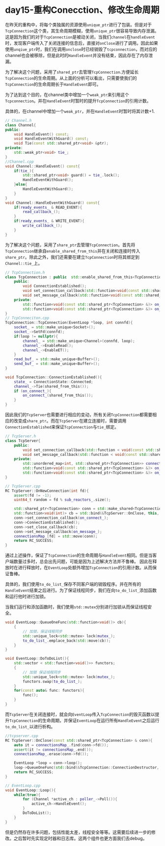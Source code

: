 # day15-重构Conecction、修改生命周期

在昨天的重构中，将每个类独属的资源使用`unique_ptr`进行了包装。但是对于`TcpConnection`这个类，其生命周期模糊，使用`unique_ptr`很容易导致内存泄漏。这是因为我们的对于`TcpConnection`是被动关闭，当我们`channel`在`handleEvent`时，发现客户端传入了关闭连接的信息后，直接对`onClose`进行了调用。因此如果使用`unqiue_ptr`时，我们在调用`onclose`时已经销毁了`tcpconnection`，而对应的channel也会被移除，但是此时的`HandleEvent`并没有结束，因此存在了内存泄漏。

为了解决这个问题，采用了`shared_ptr`去管理`TcpConnection`.方便延长`TcpConnection`的生命周期。从上面的分析可以看出，只需要使我们的`TcpConnection`的生命周期长于`HandleEvent`即可。

为了达到这个目的，在channel类中增加一个`weak_ptr`来引用这个`Tcpconnection`。并在`HandleEvent`时暂时的提升`TcpConnection`的引用计数。

具体的，在channel中增加一个`weak_ptr`，并在`HandleEvent`时暂时将其计数+1.

```c++
// Channel.h
class Channel{
public:
    void HandleEvent() const;
    void HandleEventWithGuard() const;
    void Tie(const std::shared_ptr<void> &ptr);
private:
    std::weak_ptr<void> tie_;
}
//Channel.cpp
void Channel::HandleEvent() const{
    if(tie_){
        std::shared_ptr<void> guard() = tie_.lock();
        HandleEventWithGuard();
    }else{
        HandleEventWithGuard();
    }
}
void Channel::HandleEventWithGuard() const{
    if(ready_events_ & READ_EVENT){
        read_callback_();
    }
    if(ready_events_ & WRITE_EVENT){
        write_callback_();
    }
}
```

为了解决这个问题，采用了`share_ptr`去管理`TcpConnection`。首先将`TcpConnection`继承自`enable_shared_from_this`并在关闭和连接时传入`share_ptr`。除此之外，我们还需要在建立`TcpConnection`时将其绑定到`Channel::tie_`上。

```C++
// TcpConnection.h
class TcpConnection : public  std::enable_shared_from_this<TcpConnection>{
    public:
    	void ConnectionEstablished();
    	void set_connection_callback(std::function<void(const std::shared_ptr<TcpConnection> &)> const &fn);
   		void set_message_callback(std::function<void(const std::shared_ptr<TcpConnection> &)> const &fn); 
    private:
    	std::function<void(const std::shared_ptr<TcpConnection> &)> on_message_;
    	std::function<void(const std::shared_ptr<TcpConnection> &)> on_connect_;
}
// TcpConneciton.cpp
TcpConnection::TcpConnection(EventLoop *loop, int connfd){
    socket_ = std::make_unique<Socket>();
    socket_->SetFd(connfd);
    if(loop != nullptr){
        channel_ = std::make_unique<Channel>(connfd, loop);
        channel_->EnableRead();
        channel_->EnableET();
    }
    read_buf_ = std::make_unique<Buffer>();
    send_buf_ = std::make_unique<Buffer>();
}

void TcpConnection::ConnectionEstablished(){
    state_ = ConnectionState::Connected;
    channel_->Tie(shared_from_this());
    if (on_connect_){
        on_connect_(shared_from_this());
    }
}

```

因此我们的`TcpServer`也需要进行相应的变动，所有关闭`TcpConnection`都需要相应的改变成`share_ptr`。而在`TcpServer`在建立连接时，需要调用`ConnectionEstablished`来保证`TcpConnection`与`tie_`绑定。

```c++
// TcpServer.h	
class TcpServer{
    public:
    	void set_connection_callback(std::function < void(const std::shared_ptr<TcpConnection> &)> const &fn);
    	void set_message_callback(std::function < void(const std::shared_ptr<TcpConnection> &)> const &fn);
    private:
    	std::unordered_map<int, std::shared_ptr<TcpConnection>> connectionsMap_;
    	std::function<void(const std::shared_ptr<TcpConnection> &)> on_connect_;
        std::function<void(const std::shared_ptr<TcpConnection> &)> on_message_;
}

// TcpServer.cpp
RC TcpServer::OnNewConnection(int fd){
    assert(fd != -1);
    uint64_t random = fd % sub_reactors_.size();

    std::shared_ptr<TcpConnection> conn = std::make_shared<TcpConnection>(sub_reactors_[random].get(), fd);
    std::function<void(int)> cb = std::bind(&TcpServer::OnClose, this, std::placeholders::_1);
    conn->set_connection_callback(on_connect_);
    conn->ConnectionEstablished();
    conn->set_close_callback(cb);
    conn->set_message_callback(on_message_);
    connectionsMap_[fd] = std::move(conn);
    return RC_SUCCESS;
}

```

通过上述操作，保证了`TcpConnection`的生命周期与`HandleEvent`相同。但是当客户端数量过多时，总会出先问题，可能是因为上述解决方法并不鲁棒。
因此在释放时在进行释放时，在`EventLoop`处额外增加`TcpConnection`的引用计数。从而保证鲁棒。

具体的，我们使用`to_do_list_`保存不同客户端的销毁程序。并在所有的`HandleEvent`结束之后进行。为了保证线程同步，我们在向`to_do_list_`添加函数和运行他时进行加锁。

当我们运行和添加函数时，我们使用`std::mutex`分别进行加锁从而保证线程安全。
```c++
void EventLoop::QueueOneFunc(std::function<void()> cb){
    {
        // 加锁，保证线程同步
        std::unique_lock<std::mutex> lock(mutex_);
        to_do_list_.emplace_back(std::move(cb));
    }
}

void EventLoop::DoToDoList(){
    std::vector < std::function<void()>> functors;
    {
        // 加锁 保证线程同步
        std::unique_lock<std::mutex> lock(mutex_); 
        functors.swap(to_do_list_);
    }
    for(const auto& func: functors){
        func();
    }
}
```

而`TcpServer`在关闭连接时，就会向`EventLoop`传入`TcpConnection`的毁灭函数以提升`TcpConnection`的生命周期，并保证`EventLoop`在运行所有`HandleEvent`之后运行`to_do_list_`以进行析构。

```c++
//tcpserver.cpp
RC TcpServer::OnClose(const std::shared_ptr<TcpConnection> & conn){
    auto it = connectionsMap_.find(conn->fd());
    assert(it != connectionsMap_.end());
    connectionsMap_.erase(conn->fd());

    EventLoop *loop = conn->loop();
    loop->QueueOneFunc(std::bind(&TcpConnection::ConnectionDestructor, conn));
    return RC_SUCCESS;
}
```

```c++
// EventLoop.cpp
void EventLoop::Loop(){
    while(true){
        for (Channel *active_ch : poller_->Poll()){
            active_ch->HandleEvent();
        }
        DoToDoList();
    }
}
```



但是仍然存在许多问题，包括性能太差，线程安全等等。这需要后续进一步的修改。之后暂时先实现定时器和日志库。这两个组件也更方面我们去debug。



